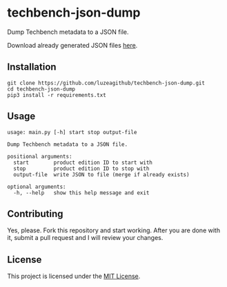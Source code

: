 # techbench-json-dump
Dump Techbench metadata to a JSON file.

Download already generated JSON files [here](https://discord.com/channels/739210784978239550/782596291926294529).

## Installation
```
git clone https://github.com/luzeagithub/techbench-json-dump.git
cd techbench-json-dump
pip3 install -r requirements.txt
```

## Usage
```
usage: main.py [-h] start stop output-file

Dump Techbench metadata to a JSON file.

positional arguments:
  start        product edition ID to start with
  stop         product edition ID to stop with
  output-file  write JSON to file (merge if already exists)

optional arguments:
  -h, --help   show this help message and exit
```

## Contributing
Yes, please. Fork this repository and start working. After you are done with it, submit a pull request and I will review your changes.

## License
This project is licensed under the [MIT License](LICENSE).
